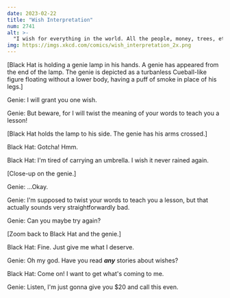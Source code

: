 ```yaml
---
date: 2023-02-22
title: "Wish Interpretation"
num: 2741
alt: >-
  "I wish for everything in the world. All the people, money, trees, etc." "Are you SURE you--" "And I want you to put it in my house."
img: https://imgs.xkcd.com/comics/wish_interpretation_2x.png
---
```

[Black Hat is holding a genie lamp in his hands. A genie has appeared from the end of the lamp. The genie is depicted as a turbanless Cueball-like figure floating without a lower body, having a puff of smoke in place of his legs.]

Genie: I will grant you one wish.

Genie: But beware, for I will twist the meaning of your words to teach you a lesson!

[Black Hat holds the lamp to his side. The genie has his arms crossed.]

Black Hat: Gotcha! Hmm.

Black Hat: I'm tired of carrying an umbrella. I wish it never rained again.

[Close-up on the genie.]

Genie: ...Okay.

Genie: I'm supposed to twist your words to teach you a lesson, but that actually sounds very straightforwardly bad.

Genie: Can you maybe try again?

[Zoom back to Black Hat and the genie.]

Black Hat: Fine. Just give me what I deserve.

Genie: Oh my god. Have you read ***any*** stories about wishes?

Black Hat: Come on! I want to get what's coming to me.

Genie: Listen, I'm just gonna give you $20 and call this even.